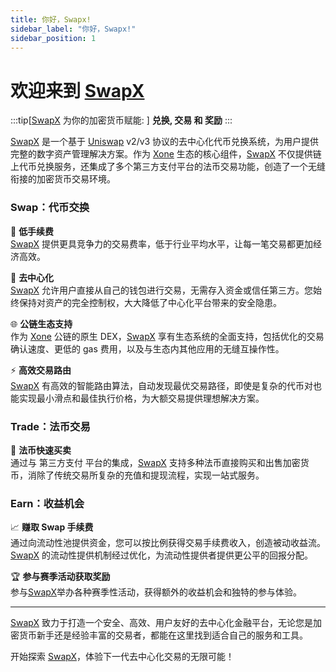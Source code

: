 ```yaml
---
title: 你好，Swapx!
sidebar_label: "你好，Swapx!"
sidebar_position: 1
---
```


# 欢迎来到 [SwapX](https://swapx.exchange/en)

:::tip[[SwapX](https://swapx.exchange/en) 为你的加密货币赋能: ]
**兑换, 交易 和 奖励**
:::

[SwapX](https://swapx.exchange/en) 是一个基于 [Uniswap](https://app.uniswap.org/) v2/v3 协议的去中心化代币兑换系统，为用户提供完整的数字资产管理解决方案。作为 [Xone](https://xone.org) 生态的核心组件，[SwapX](https://swapx.exchange/en) 不仅提供链上代币兑换服务，还集成了多个第三方支付平台的法币交易功能，创造了一个无缝衔接的加密货币交易环境。

### Swap：代币交换

🔄 **低手续费**  
[SwapX](https://swapx.exchange/en) 提供更具竞争力的交易费率，低于行业平均水平，让每一笔交易都更加经济高效。

🔐 **去中心化**  
[SwapX](https://swapx.exchange/en) 允许用户直接从自己的钱包进行交易，无需存入资金或信任第三方。您始终保持对资产的完全控制权，大大降低了中心化平台带来的安全隐患。

🌐 **公链生态支持**  
作为 [Xone](https://xone.org) 公链的原生 DEX，[SwapX](https://swapx.exchange/en) 享有生态系统的全面支持，包括优化的交易确认速度、更低的 gas 费用，以及与生态内其他应用的无缝互操作性。

⚡ **高效交易路由**  
[SwapX](https://swapx.exchange/en) 有高效的智能路由算法，自动发现最优交易路径，即使是复杂的代币对也能实现最小滑点和最佳执行价格，为大额交易提供理想解决方案。

### Trade：法币交易

💱 **法币快速买卖**  
通过与 第三方支付 平台的集成，[SwapX](https://swapx.exchange/en) 支持多种法币直接购买和出售加密货币，消除了传统交易所复杂的充值和提现流程，实现一站式服务。

### Earn：收益机会

📈 **赚取 Swap 手续费**  
通过向流动性池提供资金，您可以按比例获得交易手续费收入，创造被动收益流。[SwapX](https://swapx.exchange/en) 的流动性提供机制经过优化，为流动性提供者提供更公平的回报分配。

🏆 **参与赛季活动获取奖励**  
参与[SwapX](https://swapx.exchange/en)举办各种赛季性活动，获得额外的收益机会和独特的参与体验。

---

[SwapX](https://swapx.exchange/en) 致力于打造一个安全、高效、用户友好的去中心化金融平台，无论您是加密货币新手还是经验丰富的交易者，都能在这里找到适合自己的服务和工具。

开始探索 [SwapX](https://swapx.exchange/en)，体验下一代去中心化交易的无限可能！

